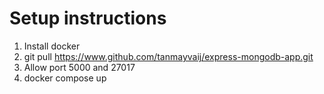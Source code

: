 # Setup instructions

1. Install docker 
2. git pull https://www.github.com/tanmayvaij/express-mongodb-app.git
3. Allow port 5000 and 27017
4. docker compose up
